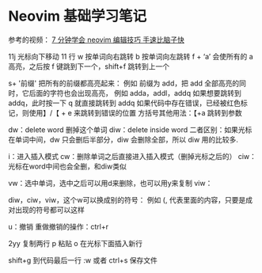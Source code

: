 # Neovim 基础学习笔记

参考的视频：
[7 分钟学会 neovim 编辑技巧 手速比脑子快](https://www.bilibili.com/video/BV1y4cWeiEnX/?share_source=copy_web&vd_source=4a3c4256190471c23ba19a1aae210dae)

11j 光标向下移动 11 行
w 按单词向右跳转
b 按单词向左跳转
f + ‘a’ 会使所有的 a 高亮，之后按 f 键跳到下一个，shift+f 跳转到上一个

s+ '前缀' 把所有的前缀都高亮起来：
例如 前缀为 add，把 add 全部高亮的同时，它后面的字符也会出现高亮，
例如 adda，addl，addq
如果想要跳转到 addq，此时按一下 q 就直接跳转到 addq
如果代码中存在错误，已经被红色标记，则使用】/【 + e 来跳转到错误的位置
方括号其他用法：【+a 跳转到参数

dw：delete word 删掉这个单词
diw：delete inside word
二者区别：如果光标在单词中间，dw 只会删后半部分，diw 会删除全部，所以 diw 用的比较多.

i：进入插入模式
cw：删除单词之后直接进入插入模式（删掉光标之后的）
ciw：光标在word中间也会全删，和diw类似

vw：选中单词，选中之后可以用d来删除，也可以用y来复制
viw：

diw，ciw，viw，这个w可以换成别的符号：
例如 (, 代表里面的内容，只要是成对出现的符号都可以这样

u：撤销
重做撤销的操作：ctrl+r

2yy 复制两行
p 粘贴
o 在光标下面插入新行

shift+g 到代码最后一行
:w 或者 ctrl+s 保存文件

